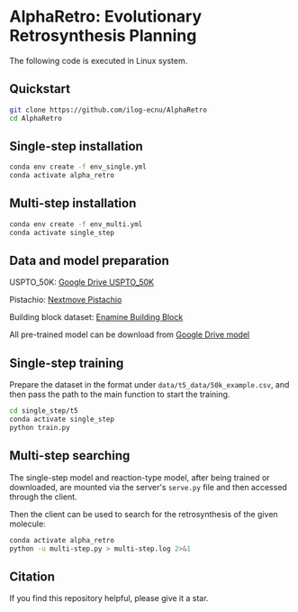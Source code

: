# AlphaRetro: Evolutionary Retrosynthesis Planning

The following code is executed in Linux system.

## Quickstart
```bash
git clone https://github.com/ilog-ecnu/AlphaRetro
cd AlphaRetro
```

## Single-step installation
```bash
conda env create -f env_single.yml
conda activate alpha_retro
```

## Multi-step installation
```bash
conda env create -f env_multi.yml
conda activate single_step
```

## Data and model preparation
USPTO_50K: [Google Drive USPTO_50K](https://drive.google.com/drive/folders/1T57KdtR3Ti2I7Ldl3OXBEoN-2HF9G7wf?usp=sharing)

Pistachio: [Nextmove Pistachio](https://www.nextmovesoftware.com/pistachio.html)

Building block dataset: [Enamine Building Block](https://enamine.net/building-blocks)

All pre-trained model can be download from [Google Drive model](https://drive.google.com/drive/folders/1TQ9rCcK9WImPxO3_yr5U8Z712IHmT1wG?usp=sharing)

## Single-step training
Prepare the dataset in the format under `data/t5_data/50k_example.csv`, and then pass the path to the main function to start the training.
```bash
cd single_step/t5
conda activate single_step
python train.py
```

## Multi-step searching
The single-step model and reaction-type model, after being trained or downloaded, are mounted via the server's `serve.py` file and then accessed through the client.

Then the client can be used to search for the retrosynthesis of the given molecule:
```bash
conda activate alpha_retro
python -u multi-step.py > multi-step.log 2>&1
```

## Citation
If you find this repository helpful, please give it a star.